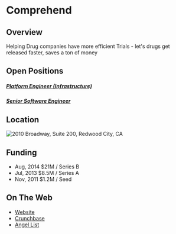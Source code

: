 # Comprehend

## Overview
Helping Drug companies have more efficient Trials - let's drugs get released faster, saves a ton of money

## Open Positions
##### [Platform Engineer (Infrastructure)](https://github.com/the31337/jobs/blob/master/comprehend/platform-engineer-infrastructure.md)
##### [Senior Software Engineer](https://github.com/the31337/jobs/blob/master/comprehend/senior-software-engineer.md)

## Location
![2010 Broadway, Suite 200, Redwood City, CA](https://maps.googleapis.com/maps/api/staticmap?center=2010+Broadway,+Suite+200,+Redwood+City,+CA&zoom=13&scale=false&size=600x300&maptype=roadmap&format=png&visual_refresh=true)  

## Funding
+ Aug, 2014	$21M / Series B
+ Jul, 2013	$8.5M / Series A
+ Nov, 2011	$1.2M / Seed

## On The Web
+ [Website](http://www.comprehend.com)
+ [Crunchbase](https://www.crunchbase.com/organization/comprehend-systems#/entity)
+ [Angel List](https://angel.co/comprehend)
